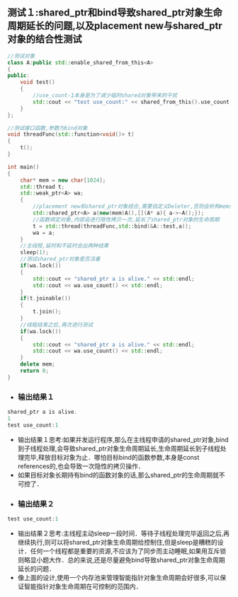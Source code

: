 ## 测试１:shared_ptr和bind导致shared_ptr对象生命周期延长的问题,以及placement new与shared_ptr对象的结合性测试

```cpp
//测试对象
class A:public std::enable_shared_from_this<A>
{
public:
    void test()
    {
        //use_count-1本身是为了减少临时shared对象带来的干扰
        std::cout << "test use_count:" << shared_from_this().use_count() - 1<< std::endl;
    }
};

//测试接口函数,参数为bind对象
void threadFunc(std::function<void()> t)
{
    t();
}

int main()
{
    char* mem = new char[1024];
    std::thread t;
    std::weak_ptr<A> wa;
    {
        //placement new和shared_ptr对象结合,需要自定义Deleter,否则会析构mem内存,而且析构不成功,导致程序core dump的问题
        std::shared_ptr<A> a(new(mem)A(),[](A* a){ a->~A();});
        //函数绑定对象,内部会进行隐性拷贝一次,延长了shared_ptr对象的生命周期
        t = std::thread(threadFunc,std::bind(&A::test,a));
        wa = a;
    }
    //主线程,延时和不延时会出两种结果
    sleep(1);
    //测试shared_ptr对象是否活着
    if(wa.lock())
    {
        std::cout << "shared_ptr a is alive." << std::endl;
        std::cout << wa.use_count() << std::endl;
    }
    if(t.joinable())
    {
        t.join();
    }
    //线程结束之后,再次进行测试
    if(wa.lock())
    {
        std::cout << "shared_ptr a is alive." << std::endl;
        std::cout << wa.use_count() << std::endl;
    }
    delete mem;
    return 0;
}
```
- ### 输出结果１  
```cpp
shared_ptr a is alive.
1
test use_count:1
```
- 输出结果１思考:如果并发运行程序,那么在主线程申请的shared_ptr对象,bind到子线程处理,会导致shared_ptr对象生命周期延长,生命周期延长到子线程处理完毕,释放目标对象为止．哪怕目标bind的函数参数,本身是const references的,也会导致一次隐性的拷贝操作．
- 如果目标对象长期持有bind的函数对象的话,那么shared_ptr的生命周期就不可控了．
- ### 输出结果２
```cpp
test use_count:1
```
- 输出结果２思考:主线程主动sleep一段时间．等待子线程处理完毕返回之后,再继续执行,则可以将shared_ptr对象生命周期给控制住,但是sleep是糟糕的设计．任何一个线程都是重要的资源,不应该为了同步而主动睡眠,如果用互斥锁则略显小题大作．总的来说,还是尽量避免bind导致shared_ptr对象生命周期延长的问题．
- 像上面的设计,使用一个内存池来管理智能指针对象生命周期会好很多,可以保证智能指针对象生命周期在可控制的范围内．